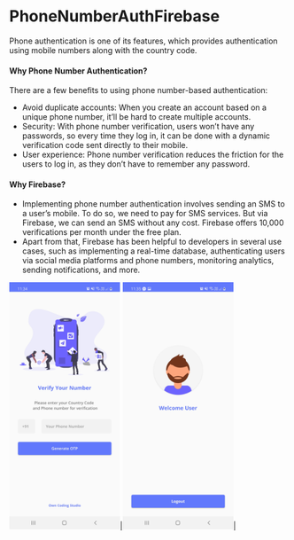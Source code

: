 # PhoneNumberAuthFirebase
Phone authentication is one of its features, which provides authentication using mobile numbers along with the country code.

#### Why Phone Number Authentication?

There are a few benefits to using phone number-based authentication:

- Avoid duplicate accounts: When you create an account based on a unique phone number, it’ll be hard to create multiple accounts.
- Security: With phone number verification, users won’t have any passwords, so every time they log in, it can be done with a dynamic verification code sent directly to their mobile.
- User experience: Phone number verification reduces the friction for the users to log in, as they don’t have to remember any password.

 #### Why Firebase?

- Implementing phone number authentication involves sending an SMS to a user’s mobile. To do so, we need to pay for SMS services. But via Firebase, we can send an SMS without any cost. Firebase offers 10,000 verifications per month under the free plan.
- Apart from that, Firebase has been helpful to developers in several use cases, such as implementing a real-time database, authenticating users via social media platforms and phone numbers, monitoring analytics, sending notifications, and more.

<img src="Screenshot_20210302-113416_Phone%20Number%20Authentication%20(1).jpg" width="200">|<img src="Screenshot_20210302-113507_Phone%20Number%20Authentication.jpg" width="200">|
